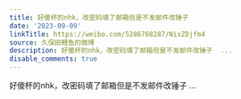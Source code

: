 ```yaml
---
title: 好傻杯的nhk，改密码填了邮箱但是不发邮件改锤子
date: '2023-09-09'
linkTitle: https://weibo.com/5286768287/NixZDjfm4
source: 久保田鲤鱼的微博
description: 好傻杯的nhk，改密码填了邮箱但是不发邮件改锤子  ...
disable_comments: true
---
```

好傻杯的nhk，改密码填了邮箱但是不发邮件改锤子  ...